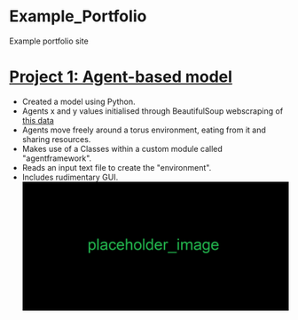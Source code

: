 # Example_Portfolio
Example portfolio site

# [Project 1: Agent-based model](https://github.com/Jiinglelocks/Agent-based-modelling)
* Created a model using Python.
* Agents x and y values initialised through BeautifulSoup webscraping of [this data](https://jiinglelocks.github.io/Agent-based-modelling/Model/data2.html)
* Agents move freely around a torus environment, eating from it and sharing resources.
* Makes use of a Classes within a custom module called "agentframework".
* Reads an input text file to create the "environment".
* Includes rudimentary GUI.
![](/images/placeholder.png)
